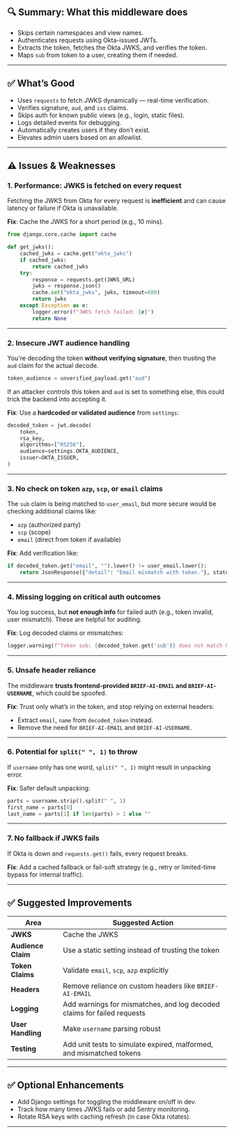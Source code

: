 ## 🔍 Summary: What this middleware does

* Skips certain namespaces and view names.
* Authenticates requests using Okta-issued JWTs.
* Extracts the token, fetches the Okta JWKS, and verifies the token.
* Maps `sub` from token to a user, creating them if needed.

---

## ✅ What’s Good

* Uses `requests` to fetch JWKS dynamically — real-time verification.
* Verifies signature, `aud`, and `iss` claims.
* Skips auth for known public views (e.g., login, static files).
* Logs detailed events for debugging.
* Automatically creates users if they don’t exist.
* Elevates admin users based on an allowlist.

---

## ⚠️ Issues & Weaknesses

### 1. **Performance: JWKS is fetched on every request**

Fetching the JWKS from Okta for every request is **inefficient** and can cause latency or failure if Okta is unavailable.

**Fix**: Cache the JWKS for a short period (e.g., 10 mins).

```python
from django.core.cache import cache

def get_jwks():
    cached_jwks = cache.get("okta_jwks")
    if cached_jwks:
        return cached_jwks
    try:
        response = requests.get(JWKS_URL)
        jwks = response.json()
        cache.set("okta_jwks", jwks, timeout=600)
        return jwks
    except Exception as e:
        logger.error(f"JWKS fetch failed: {e}")
        return None
```

---

### 2. **Insecure JWT audience handling**

You're decoding the token **without verifying signature**, then trusting the `aud` claim for the actual decode.

```python
token_audience = unverified_payload.get("aud")
```

If an attacker controls this token and `aud` is set to something else, this could trick the backend into accepting it.

**Fix**: Use a **hardcoded or validated audience** from `settings`:

```python
decoded_token = jwt.decode(
    token,
    rsa_key,
    algorithms=["RS256"],
    audience=settings.OKTA_AUDIENCE,
    issuer=OKTA_ISSUER,
)
```

---

### 3. **No check on token `azp`, `scp`, or `email` claims**

The `sub` claim is being matched to `user_email`, but more secure would be checking additional claims like:

* `azp` (authorized party)
* `scp` (scope)
* `email` (direct from token if available)

**Fix**: Add verification like:

```python
if decoded_token.get("email", "").lower() != user_email.lower():
    return JsonResponse({"detail": "Email mismatch with token."}, status=403)
```

---

### 4. **Missing logging on critical auth outcomes**

You log success, but **not enough info** for failed auth (e.g., token invalid, user mismatch). These are helpful for auditing.

**Fix**: Log decoded claims or mismatches:

```python
logger.warning(f"Token sub: {decoded_token.get('sub')} does not match header email: {user_email}")
```

---

### 5. **Unsafe header reliance**

The middleware **trusts frontend-provided `BRIEF-AI-EMAIL` and `BRIEF-AI-USERNAME`**, which could be spoofed.

**Fix**: Trust only what’s in the token, and stop relying on external headers:

* Extract `email`, `name` from `decoded_token` instead.
* Remove the need for `BRIEF-AI-EMAIL` and `BRIEF-AI-USERNAME`.

---

### 6. **Potential for `split(" ", 1)` to throw**

If `username` only has one word, `split(" ", 1)` might result in unpacking error.

**Fix**: Safer default unpacking:

```python
parts = username.strip().split(" ", 1)
first_name = parts[0]
last_name = parts[1] if len(parts) > 1 else ""
```

---

### 7. **No fallback if JWKS fails**

If Okta is down and `requests.get()` fails, every request breaks.

**Fix**: Add a cached fallback or fail-soft strategy (e.g., retry or limited-time bypass for internal traffic).

---

## ✅ Suggested Improvements

| Area               | Suggested Action                                                        |
| ------------------ | ----------------------------------------------------------------------- |
| **JWKS**           | Cache the JWKS                                                          |
| **Audience Claim** | Use a static setting instead of trusting the token                      |
| **Token Claims**   | Validate `email`, `scp`, `azp` explicitly                               |
| **Headers**        | Remove reliance on custom headers like `BRIEF-AI-EMAIL`                 |
| **Logging**        | Add warnings for mismatches, and log decoded claims for failed requests |
| **User Handling**  | Make `username` parsing robust                                          |
| **Testing**        | Add unit tests to simulate expired, malformed, and mismatched tokens    |

---

## ✅ Optional Enhancements

* Add Django settings for toggling the middleware on/off in dev.
* Track how many times JWKS fails or add Sentry monitoring.
* Rotate RSA keys with caching refresh (in case Okta rotates).

---
